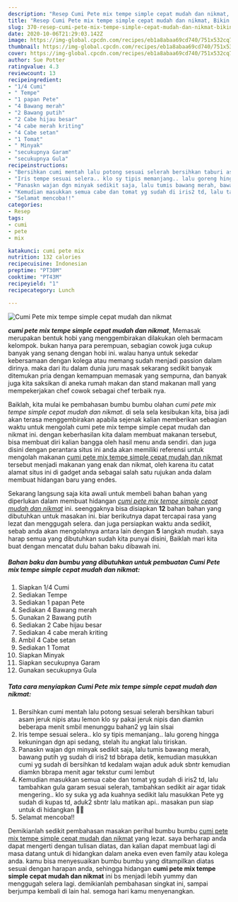 ```yaml
---
description: "Resep Cumi Pete mix tempe simple cepat mudah dan nikmat, Bikin Ngiler"
title: "Resep Cumi Pete mix tempe simple cepat mudah dan nikmat, Bikin Ngiler"
slug: 370-resep-cumi-pete-mix-tempe-simple-cepat-mudah-dan-nikmat-bikin-ngiler
date: 2020-10-06T21:29:03.142Z
image: https://img-global.cpcdn.com/recipes/eb1a8abaa69cd740/751x532cq70/cumi-pete-mix-tempe-simple-cepat-mudah-dan-nikmat-foto-resep-utama.jpg
thumbnail: https://img-global.cpcdn.com/recipes/eb1a8abaa69cd740/751x532cq70/cumi-pete-mix-tempe-simple-cepat-mudah-dan-nikmat-foto-resep-utama.jpg
cover: https://img-global.cpcdn.com/recipes/eb1a8abaa69cd740/751x532cq70/cumi-pete-mix-tempe-simple-cepat-mudah-dan-nikmat-foto-resep-utama.jpg
author: Sue Potter
ratingvalue: 4.3
reviewcount: 13
recipeingredient:
- "1/4 Cumi"
- " Tempe"
- "1 papan Pete"
- "4 Bawang merah"
- "2 Bawang putih"
- "2 Cabe hijau besar"
- "4 cabe merah kriting"
- "4 Cabe setan"
- "1 Tomat"
- " Minyak"
- "secukupnya Garam"
- "secukupnya Gula"
recipeinstructions:
- "Bersihkan cumi mentah lalu potong sesuai selerah bersihkan taburi asam jeruk nipis atau lemon klo sy pakai jeruk nipis dan diamkn beberapa menit smbil menunggu bahan2 yg lain slsai"
- "Iris tempe sesuai selera.. klo sy tipis memanjang.. lalu goreng hingga kekuningan dgn api sedang, stelah itu angkat lalu tiriskan."
- "Panaskn wajan dgn minyak sedikit saja, lalu tumis bawang merah, bawang putih yg sudah di iris2 td bbrapa detik, kemudian masukkan cumi yg sudah di bersihkan td kedalam wajan aduk aduk sbntr kemudian diamkn bbrapa menit agar tekstur cumi lembut"
- "Kemudian masukkan semua cabe dan tomat yg sudah di iris2 td, lalu tambahkan gula garam sesuai selerah, tambahkan sedikit air agar tidak mengering.. klo sy suka yg ada kuahnya sedikit lalu masukkan Pete yg sudah di kupas td, aduk2 sbntr lalu matikan api.. masakan pun siap untuk di hidangkan 🤤😊"
- "Selamat mencoba!!"
categories:
- Resep
tags:
- cumi
- pete
- mix

katakunci: cumi pete mix 
nutrition: 132 calories
recipecuisine: Indonesian
preptime: "PT30M"
cooktime: "PT43M"
recipeyield: "1"
recipecategory: Lunch

---
```



![Cumi Pete mix tempe simple cepat mudah dan nikmat](https://img-global.cpcdn.com/recipes/eb1a8abaa69cd740/751x532cq70/cumi-pete-mix-tempe-simple-cepat-mudah-dan-nikmat-foto-resep-utama.jpg)

<b><i>cumi pete mix tempe simple cepat mudah dan nikmat</i></b>, Memasak merupakan bentuk hobi yang menggembirakan dilakukan oleh bermacam kelompok. bukan hanya para perempuan, sebagian cowok juga cukup banyak yang senang dengan hobi ini. walau hanya untuk sekedar kebersamaan dengan kolega atau memang sudah menjadi passion dalam dirinya. maka dari itu dalam dunia juru masak sekarang sedikit banyak ditemukan pria dengan kemampuan memasak yang sempurna, dan banyak juga kita saksikan di aneka rumah makan dan stand makanan mall yang mempekerjakan chef cowok sebagai chef terbaik nya.

Baiklah, kita mulai ke pembahasan bumbu bumbu olahan <i>cumi pete mix tempe simple cepat mudah dan nikmat</i>. di sela sela kesibukan kita, bisa jadi akan terasa menggembirakan apabila sejenak kalian memberikan sebagian waktu untuk mengolah cumi pete mix tempe simple cepat mudah dan nikmat ini. dengan keberhasilan kita dalam membuat makanan tersebut, bisa membuat diri kalian bangga oleh hasil menu anda sendiri. dan juga disini dengan perantara situs ini anda akan memiliki referensi untuk mengolah makanan <u>cumi pete mix tempe simple cepat mudah dan nikmat</u> tersebut menjadi makanan yang enak dan nikmat, oleh karena itu catat alamat situs ini di gadget anda sebagai salah satu rujukan anda dalam membuat hidangan baru yang endes.




Sekarang langsung saja kita awali untuk membeli bahan bahan yang diperlukan dalam membuat hidangan <u><i>cumi pete mix tempe simple cepat mudah dan nikmat</i></u> ini. seenggaknya bisa disiapkan <b>12</b> bahan bahan yang dibutuhkan untuk masakan ini. biar berikutnya dapat tercapai rasa yang lezat dan menggugah selera. dan juga persiapkan waktu anda sedikit, sebab anda akan mengolahnya antara lain dengan <b>5</b> langkah mudah. saya harap semua yang dibutuhkan sudah kita punyai disini, Baiklah mari kita buat dengan mencatat dulu bahan baku dibawah ini.

<!--inarticleads1-->

##### Bahan baku dan bumbu yang dibutuhkan untuk pembuatan Cumi Pete mix tempe simple cepat mudah dan nikmat:

1. Siapkan 1/4 Cumi
1. Sediakan  Tempe
1. Sediakan 1 papan Pete
1. Sediakan 4 Bawang merah
1. Gunakan 2 Bawang putih
1. Sediakan 2 Cabe hijau besar
1. Sediakan 4 cabe merah kriting
1. Ambil 4 Cabe setan
1. Sediakan 1 Tomat
1. Siapkan  Minyak
1. Siapkan secukupnya Garam
1. Gunakan secukupnya Gula




<!--inarticleads2-->

##### Tata cara menyiapkan Cumi Pete mix tempe simple cepat mudah dan nikmat:

1. Bersihkan cumi mentah lalu potong sesuai selerah bersihkan taburi asam jeruk nipis atau lemon klo sy pakai jeruk nipis dan diamkn beberapa menit smbil menunggu bahan2 yg lain slsai
1. Iris tempe sesuai selera.. klo sy tipis memanjang.. lalu goreng hingga kekuningan dgn api sedang, stelah itu angkat lalu tiriskan.
1. Panaskn wajan dgn minyak sedikit saja, lalu tumis bawang merah, bawang putih yg sudah di iris2 td bbrapa detik, kemudian masukkan cumi yg sudah di bersihkan td kedalam wajan aduk aduk sbntr kemudian diamkn bbrapa menit agar tekstur cumi lembut
1. Kemudian masukkan semua cabe dan tomat yg sudah di iris2 td, lalu tambahkan gula garam sesuai selerah, tambahkan sedikit air agar tidak mengering.. klo sy suka yg ada kuahnya sedikit lalu masukkan Pete yg sudah di kupas td, aduk2 sbntr lalu matikan api.. masakan pun siap untuk di hidangkan 🤤😊
1. Selamat mencoba!!




Demikianlah sedikit pembahasan masakan perihal bumbu bumbu <u>cumi pete mix tempe simple cepat mudah dan nikmat</u> yang lezat. saya berharap anda dapat mengerti dengan tulisan diatas, dan kalian dapat membuat lagi di masa datang untuk di hidangkan dalam aneka even even family atau kolega anda. kamu bisa menyesuaikan bumbu bumbu yang ditampilkan diatas sesuai dengan harapan anda, sehingga hidangan <b>cumi pete mix tempe simple cepat mudah dan nikmat</b> ini bs menjadi lebih yummy dan menggugah selera lagi. demikianlah pembahasan singkat ini, sampai berjumpa kembali di lain hal. semoga hari kamu menyenangkan.

